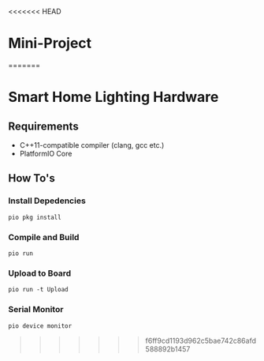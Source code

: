 <<<<<<< HEAD
# Mini-Project
=======
# Smart Home Lighting Hardware

## Requirements
* C++11-compatible compiler (clang, gcc etc.)
* PlatformIO Core

## How To's
### Install Depedencies
```
pio pkg install
``` 

### Compile and Build
```
pio run
```

### Upload to Board
```
pio run -t Upload
```

### Serial Monitor
```
pio device monitor
```
>>>>>>> f6ff9cd1193d962c5bae742c86afd588892b1457
